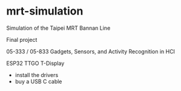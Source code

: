 # mrt-simulation
Simulation of the Taipei MRT Bannan Line

Final project

05-333 / 05-833 Gadgets, Sensors, and Activity Recognition in HCI

ESP32 TTGO T-Display
* install the drivers
* buy a USB C cable
